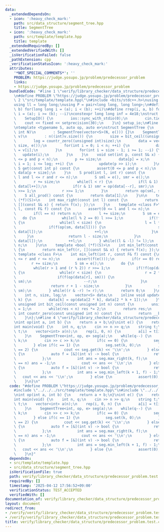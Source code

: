```yaml
---
data:
  _extendedDependsOn:
  - icon: ':heavy_check_mark:'
    path: src/data_structure/segment_tree.hpp
    title: SegmentTree
  - icon: ':heavy_check_mark:'
    path: src/template/template.hpp
    title: template
  _extendedRequiredBy: []
  _extendedVerifiedWith: []
  _isVerificationFailed: false
  _pathExtension: cpp
  _verificationStatusIcon: ':heavy_check_mark:'
  attributes:
    '*NOT_SPECIAL_COMMENTS*': ''
    PROBLEM: https://judge.yosupo.jp/problem/predecessor_problem
    links:
    - https://judge.yosupo.jp/problem/predecessor_problem
  bundledCode: "#line 1 \"verify/library_checker/data_structure/predecessor_problem.test.cpp\"\
    \n#define PROBLEM \"https://judge.yosupo.jp/problem/predecessor_problem\"\n#line\
    \ 2 \"src/template/template.hpp\"\n#include <bits/stdc++.h>\nusing namespace std;\n\
    using ll = long long;\nusing P = pair<long long, long long>;\n#define rep(i, a,\
    \ b) for(long long i = (a); i < (b); ++i)\n#define rrep(i, a, b) for(long long\
    \ i = (a); i >= (b); --i)\nconstexpr long long inf = 4e18;\nstruct SetupIO {\n\
    \    SetupIO() {\n        ios::sync_with_stdio(0);\n        cin.tie(0);\n    \
    \    cout << fixed << setprecision(30);\n    }\n} setup_io;\n#line 3 \"src/data_structure/segment_tree.hpp\"\
    \ntemplate <typename S, auto op, auto e>\nstruct SegmentTree {\n    SegmentTree(const\
    \ int N)\n        : SegmentTree(vector<S>(N, e())) {}\n    SegmentTree(const vector<S>&\
    \ v)\n        : n((int)v.size()) {\n        size = bit_ceil((unsigned int)n);\n\
    \        log = countr_zero((unsigned int)size);\n        data = vector<S>(2 *\
    \ size, e());\n        for(int i = 0; i < n; ++i) {\n            data[size + i]\
    \ = v[i];\n        }\n        for(int i = size - 1; i >= 1; --i) {\n         \
    \   update(i);\n        }\n    }\n    void set(int p, const S& x) {\n        assert(0\
    \ <= p and p < n);\n        p += size;\n        data[p] = x;\n        for(int\
    \ i = 1; i <= log; ++i) {\n            update(p >> i);\n        }\n    }\n   \
    \ S get(const int p) const {\n        assert(0 <= p and p < n);\n        return\
    \ data[p + size];\n    }\n    S prod(int l, int r) const {\n        assert(0 <=\
    \ l and l <= r and r <= n);\n        S sml = e(), smr = e();\n        l += size;\n\
    \        r += size;\n        while(l < r) {\n            if(l & 1) sml = op(sml,\
    \ data[l++]);\n            if(r & 1) smr = op(data[--r], smr);\n            l\
    \ >>= 1;\n            r >>= 1;\n        }\n        return op(sml, smr);\n    }\n\
    \    S all_prod() const {\n        return data[1];\n    }\n\n    template <bool\
    \ (*f)(S)>\n    int max_right(const int l) const {\n        return max_right(l,\
    \ [](const S& x) { return f(x); });\n    }\n    template <class F>\n    int max_right(int\
    \ l, const F& f) const {\n        assert(0 <= l and l <= n);\n        assert(f(e()));\n\
    \        if(l == n) return n;\n        l += size;\n        S sm = e();\n     \
    \   do {\n            while(l % 2 == 0) l >>= 1;\n            if(!f(op(sm, data[l])))\
    \ {\n                while(l < size) {\n                    l = l * 2;\n     \
    \               if(f(op(sm, data[l]))) {\n                        sm = op(sm,\
    \ data[l]);\n                        ++l;\n                    }\n           \
    \     }\n                return l - size;\n            }\n            sm = op(sm,\
    \ data[l]);\n            ++l;\n        } while((l & -l) != l);\n        return\
    \ n;\n    }\n\n    template <bool (*f)(S)>\n    int min_left(const int r) const\
    \ {\n        return min_left(r, [](const S& x) { return f(x); });\n    }\n   \
    \ template <class F>\n    int min_left(int r, const F& f) const {\n        assert(0\
    \ <= r and r <= n);\n        assert(f(e()));\n        if(r == 0) return 0;\n \
    \       r += size;\n        S sm = e();\n        do {\n            --r;\n    \
    \        while(r > 1 and (r % 2)) r >>= 1;\n            if(!f(op(data[r], sm)))\
    \ {\n                while(r < size) {\n                    r = 2 * r + 1;\n \
    \                   if(f(op(data[r], sm))) {\n                        sm = op(data[r],\
    \ sm);\n                        --r;\n                    }\n                }\n\
    \                return r + 1 - size;\n            }\n            sm = op(data[r],\
    \ sm);\n        } while((r & -r) != r);\n        return 0;\n    }\n\n   private:\n\
    \    int n, size, log;\n    vector<S> data;\n    inline void update(const int\
    \ k) {\n        data[k] = op(data[2 * k], data[2 * k + 1]);\n    }\n    inline\
    \ unsigned int bit_ceil(const unsigned int n) const {\n        unsigned int res\
    \ = 1;\n        while(res < n) res *= 2;\n        return res;\n    }\n    inline\
    \ int countr_zero(const unsigned int n) const {\n        return __builtin_ctz(n);\n\
    \    }\n};\n#line 4 \"verify/library_checker/data_structure/predecessor_problem.test.cpp\"\
    \nint op(int a, int b) {\n    return a + b;\n}\nint e() {\n    return 0;\n}\n\
    int main(void) {\n    int n, q;\n    cin >> n >> q;\n    string t;\n    cin >>\
    \ t;\n    vector<int> a(n);\n    rep(i, 0, n) {\n        a[i] = t[i] - '0';\n\
    \    }\n    SegmentTree<int, op, e> seg(a);\n    while(q--) {\n        int c,\
    \ k;\n        cin >> c >> k;\n        if(c == 0) {\n            seg.set(k, 1);\n\
    \        } else if(c == 1) {\n            seg.set(k, 0);\n        } else if(c\
    \ == 2) {\n            cout << seg.get(k) << '\\n';\n        } else if(c == 3)\
    \ {\n            auto f = [&](int v) -> bool {\n                return v == 0;\n\
    \            };\n            int ans = seg.max_right(k, f);\n            if(ans\
    \ == n) ans = -1;\n            cout << ans << '\\n';\n        } else if(c == 4)\
    \ {\n            auto f = [&](int v) -> bool {\n                return v == 0;\n\
    \            };\n            int ans = seg.min_left(k + 1, f) - 1;\n         \
    \   cout << ans << '\\n';\n        } else {\n            assert(0);\n        }\n\
    \    }\n}\n"
  code: "#define PROBLEM \"https://judge.yosupo.jp/problem/predecessor_problem\"\n\
    #include \"../../../src/template/template.hpp\"\n#include \"../../../src/data_structure/segment_tree.hpp\"\
    \nint op(int a, int b) {\n    return a + b;\n}\nint e() {\n    return 0;\n}\n\
    int main(void) {\n    int n, q;\n    cin >> n >> q;\n    string t;\n    cin >>\
    \ t;\n    vector<int> a(n);\n    rep(i, 0, n) {\n        a[i] = t[i] - '0';\n\
    \    }\n    SegmentTree<int, op, e> seg(a);\n    while(q--) {\n        int c,\
    \ k;\n        cin >> c >> k;\n        if(c == 0) {\n            seg.set(k, 1);\n\
    \        } else if(c == 1) {\n            seg.set(k, 0);\n        } else if(c\
    \ == 2) {\n            cout << seg.get(k) << '\\n';\n        } else if(c == 3)\
    \ {\n            auto f = [&](int v) -> bool {\n                return v == 0;\n\
    \            };\n            int ans = seg.max_right(k, f);\n            if(ans\
    \ == n) ans = -1;\n            cout << ans << '\\n';\n        } else if(c == 4)\
    \ {\n            auto f = [&](int v) -> bool {\n                return v == 0;\n\
    \            };\n            int ans = seg.min_left(k + 1, f) - 1;\n         \
    \   cout << ans << '\\n';\n        } else {\n            assert(0);\n        }\n\
    \    }\n}"
  dependsOn:
  - src/template/template.hpp
  - src/data_structure/segment_tree.hpp
  isVerificationFile: true
  path: verify/library_checker/data_structure/predecessor_problem.test.cpp
  requiredBy: []
  timestamp: '2025-04-12 17:56:52+09:00'
  verificationStatus: TEST_ACCEPTED
  verifiedWith: []
documentation_of: verify/library_checker/data_structure/predecessor_problem.test.cpp
layout: document
redirect_from:
- /verify/verify/library_checker/data_structure/predecessor_problem.test.cpp
- /verify/verify/library_checker/data_structure/predecessor_problem.test.cpp.html
title: verify/library_checker/data_structure/predecessor_problem.test.cpp
---
```

